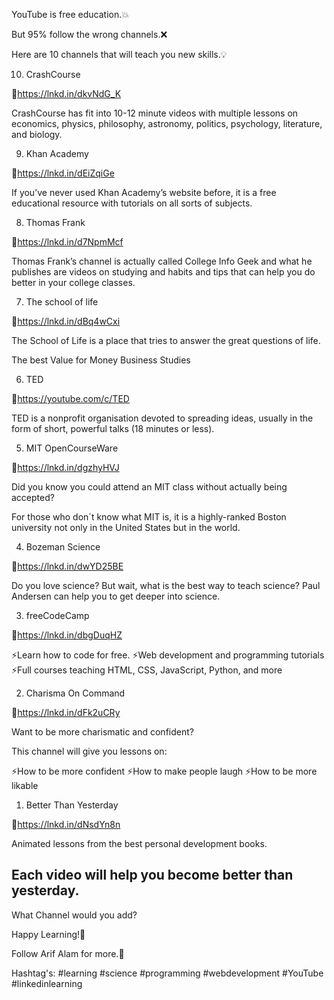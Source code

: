 YouTube is free education.💥

But 95% follow the wrong channels.❌

Here are 10 channels that will teach you new skills.💡


10. CrashCourse

📍https://lnkd.in/dkvNdG_K

CrashCourse has fit into 10-12 minute videos with multiple lessons on economics, physics, philosophy, astronomy, politics, psychology, literature, and biology.


9. Khan Academy

📍https://lnkd.in/dEiZqiGe

If you’ve never used Khan Academy’s website before, it is a free educational resource with tutorials on all sorts of subjects.


8. Thomas Frank

📍https://lnkd.in/d7NpmMcf

Thomas Frank’s channel is actually called College Info Geek and what he publishes are videos on studying and habits and tips that can help you do better in your college classes.


7. The school of life

📍https://lnkd.in/dBq4wCxi

The School of Life is a place that tries to answer the great questions of life.

The best Value for Money Business Studies


6. TED

📍https://youtube.com/c/TED

TED is a nonprofit organisation devoted to spreading ideas, usually in the form of short, powerful talks (18 minutes or less).


5. MIT OpenCourseWare

📍https://lnkd.in/dgzhyHVJ

Did you know you could attend an MIT class without actually being accepted?

For those who don´t know what MIT is, it is a highly-ranked Boston university not only in the United States but in the world.


4. Bozeman Science

📍https://lnkd.in/dwYD25BE

Do you love science? But wait, what is the best way to teach science? Paul Andersen can help you to get deeper into science.

3. freeCodeCamp

📍https://lnkd.in/dbgDuqHZ

⚡️Learn how to code for free.
⚡️Web development and programming tutorials
⚡️Full courses teaching HTML, CSS, JavaScript, Python, and more

2. Charisma On Command

📍https://lnkd.in/dFk2uCRy

Want to be more charismatic and confident?

This channel will give you lessons on:

⚡️How to be more confident
⚡️How to make people laugh
⚡️How to be more likable


1. Better Than Yesterday

📍https://lnkd.in/dNsdYn8n

Animated lessons from the best personal development books.

Each video will help you become better than yesterday.
-----------------------------------------

What Channel would you add?

Happy Learning!🙌

Follow Arif Alam for more.📌

Hashtag's: #learning #science #programming #webdevelopment #YouTube #linkedinlearning
